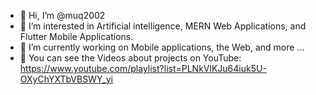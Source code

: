 - 👋 Hi, I’m @muq2002
- 👀 I’m interested in Artificial intelligence, MERN Web Applications, and Flutter Mobile Applications.
- 🌱 I’m currently working on Mobile applications, the Web, and more ...
- 👀 You can see the Videos about projects on YouTube: https://www.youtube.com/playlist?list=PLNkVlKJu64iuk5U-OXyChYXTbVBSWY_yi
